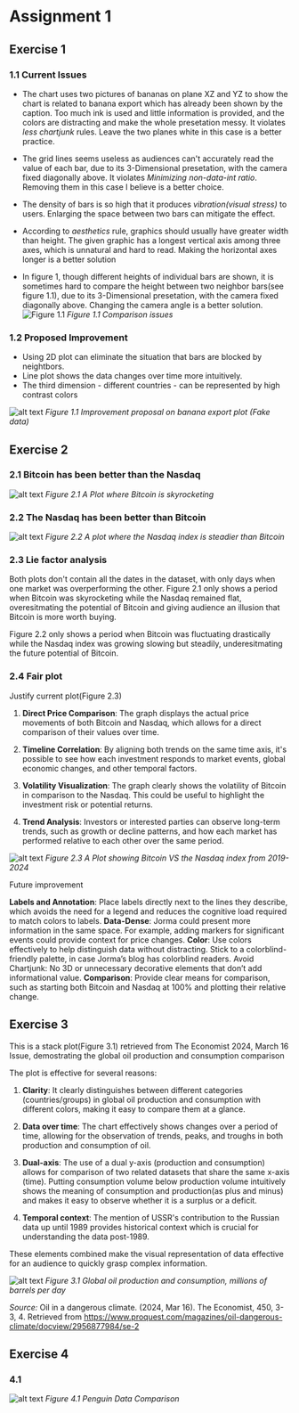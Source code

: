 # Assignment 1

## Exercise 1

### 1.1 Current Issues

- The chart uses two pictures of bananas on plane XZ and YZ to show the chart is related to banana export which has already been shown by the caption. Too much ink is used and little information is provided, and the colors are distracting and make the whole presetation messy. It violates *less chartjunk* rules. Leave the two planes white in this case is a better practice.

- The grid lines seems useless as audiences can't accurately read the value of each bar, due to its 3-Dimensional presetation, with the camera fixed diagonally above. It violates *Minimizing non-data-int ratio*. Removing them in this case I believe is a better choice.

- The density of bars is so high that it produces *vibration(visual stress)* to users. Enlarging the space between two bars can mitigate the effect.

- According to *aesthetics* rule, graphics should usually have greater width than height. The given graphic has a longest vertical axis among three axes, which is unnatural and hard to read. Making the horizontal axes longer is a better solution

- In figure 1, though different heights of individual bars are shown, it is sometimes hard to compare the height between two neighbor bars(see figure 1.1), due to its 3-Dimensional presetation, with the camera fixed diagonally above. Changing the camera angle is a better solution.
![Figure 1.1](images/bananaoriginal.png)
*Figure 1.1 Comparison issues*

### 1.2 Proposed Improvement

- Using 2D plot can eliminate the situation that bars are blocked by neightbors.
- Line plot shows the data changes over time more intuitively.
- The third dimension - different countries - can be represented by high contrast colors

![alt text](images/banana.png)
*Figure 1.1 Improvement proposal on banana export plot (Fake data)*

## Exercise 2

### 2.1 Bitcoin has been better than the Nasdaq

![alt text](images/Bitcoin_over_Nasdaq.png)
*Figure 2.1 A Plot where Bitcoin is skyrocketing*

### 2.2 The Nasdaq has been better than Bitcoin

![alt text](images/Nasdaq_over_Bitcoin.png)
*Figure 2.2 A plot where the Nasdaq index is steadier than Bitcoin*

### 2.3 Lie factor analysis

Both plots don't contain all the dates in the dataset, with only days when one market was overperforming the other. Figure 2.1 only shows a period when Bitcoin was skyrocketing while the Nasdaq remained flat, overesitmating the potential of Bitcoin and giving audience an illusion that Bitcoin is more worth buying.

Figure 2.2 only shows a period when Bitcoin was fluctuating drastically while the Nasdaq index was growing slowing but steadily, underesitmating the future potential of Bitcoin.

### 2.4 Fair plot

Justify current plot(Figure 2.3)

1. **Direct Price Comparison**: The graph displays the actual price movements of both Bitcoin and Nasdaq, which allows for a direct comparison of their values over time.

2. **Timeline Correlation**: By aligning both trends on the same time axis, it's possible to see how each investment responds to market events, global economic changes, and other temporal factors.

3. **Volatility Visualization**: The graph clearly shows the volatility of Bitcoin in comparison to the Nasdaq. This could be useful to highlight the investment risk or potential returns.

4. **Trend Analysis**: Investors or interested parties can observe long-term trends, such as growth or decline patterns, and how each market has performed relative to each other over the same period.

![alt text](images/Bitcoin_vs_Nasdaq_trend.png)
*Figure 2.3 A Plot showing Bitcoin VS the Nasdaq index from 2019-2024*

Future improvement

**Labels and Annotation**: Place labels directly next to the lines they describe, which avoids the need for a legend and reduces the cognitive load required to match colors to labels.
**Data-Dense**: Jorma could present more information in the same space. For example, adding markers for significant events could provide context for price changes.
**Color**: Use colors effectively to help distinguish data without distracting. Stick to a colorblind-friendly palette, in case Jorma’s blog has colorblind readers.
Avoid Chartjunk: No 3D or unnecessary decorative elements that don’t add informational value.
**Comparison**: Provide clear means for comparison, such as starting both Bitcoin and Nasdaq at 100% and plotting their relative change.

## Exercise 3

This is a stack plot(Figure 3.1) retrieved from The Economist 2024, March 16 Issue, demostrating the global oil production and consumption comparison

The plot is effective for several reasons:

1. **Clarity**: It clearly distinguishes between different categories (countries/groups) in global oil production and consumption with different colors, making it easy to compare them at a glance.

2. **Data over time**: The chart effectively shows changes over a period of time, allowing for the observation of trends, peaks, and troughs in both production and consumption of oil.

3. **Dual-axis**: The use of a dual y-axis (production and consumption) allows for comparison of two related datasets that share the same x-axis (time). Putting consumption volume below production volume intuitively shows the meaning of consumption and production(as plus and minus) and makes it easy to observe whether it is a surplus or a deficit.

4. **Temporal context**: The mention of USSR's contribution to the Russian data up until 1989 provides historical context which is crucial for understanding the data post-1989.

These elements combined make the visual representation of data effective for an audience to quickly grasp complex information.

![alt text](images/oilconpro.png)
*Figure 3.1 Global oil production and consumption, millions of barrels per day*

*Source:*
Oil in a dangerous climate. (2024, Mar 16). The Economist, 450, 3-3, 4. Retrieved from <https://www.proquest.com/magazines/oil-dangerous-climate/docview/2956877984/se-2>

## Exercise 4

### 4.1

![alt text](images/Penguin.png)
*Figure 4.1 Penguin Data Comparison*
